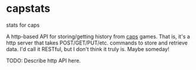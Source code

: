 # capstats
stats for caps

A http-based API for storing/getting history from [caps](https://en.wikipedia.org/wiki/Caps_(drinking_game)) games. That is, it's a http server that takes POST/GET/PUT/etc. commands to store and retrieve data. I'd call it RESTful, but I don't think it truly is. Maybe someday!

TODO: Describe http API here.
